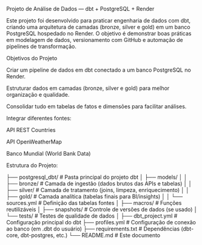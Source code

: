 Projeto de Análise de Dados — dbt + PostgreSQL + Render

Este projeto foi desenvolvido para praticar engenharia de dados com dbt, criando uma arquitetura de camadas (bronze, silver e gold) em um banco PostgreSQL hospedado no Render.
O objetivo é demonstrar boas práticas em modelagem de dados, versionamento com GitHub e automação de pipelines de transformação.

Objetivos do Projeto

Criar um pipeline de dados em dbt conectado a um banco PostgreSQL no Render.

Estruturar dados em camadas (bronze, silver e gold) para melhor organização e qualidade.

Consolidar tudo em tabelas de fatos e dimensões para facilitar análises.

Integrar diferentes fontes:

API REST Countries

API OpenWeatherMap

Banco Mundial (World Bank Data)

Estrutura do Projeto:

├── postgresql_dbt/           # Pasta principal do projeto dbt
│   ├── models/
│   │   ├── bronze/           # Camada de ingestão (dados brutos das APIs e tabelas)
│   │   ├── silver/           # Camada de tratamento (joins, limpeza, enriquecimento)
│   │   ├── gold/             # Camada analítica (tabelas finais para BI/insights)
│   │   └── sources.yml       # Definição das tabelas fontes
│   ├── macros/               # Funções reutilizáveis
│   ├── snapshots/            # Controle de versões de dados (se usado)
│   └── tests/                # Testes de qualidade de dados
│
├── dbt_project.yml           # Configuração principal do dbt
├── profiles.yml              # Configuração de conexão ao banco (em .dbt do usuário)
├── requirements.txt          # Dependências (dbt-core, dbt-postgres, etc.)
└── README.md                 # Este documento
